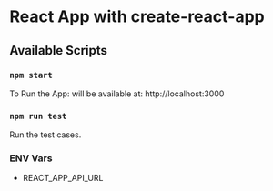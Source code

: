 # React App with create-react-app

## Available Scripts

### `npm start`
To Run the App: will be available at: http://localhost:3000

### `npm run test`
Run the test cases.

### ENV Vars

- REACT_APP_API_URL
